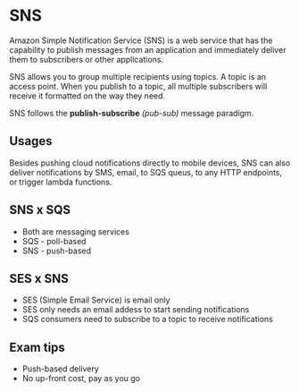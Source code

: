 # SNS 
Amazon Simple Notification Service (SNS) is a web service that has the capability to publish messages from an application and immediately deliver them to subscribers or other applications.

SNS allows you to group multiple recipients using topics. A topic is an access point. When you publish to a topic, all multiple subscribers will receive it formatted on the way they need. 

SNS follows the **publish-subscribe** *(pub-sub)* message paradigm.

## Usages
Besides pushing cloud notifications directly to mobile devices, SNS can also deliver notifications by SMS, email, to SQS queus, to any HTTP endpoints, or trigger lambda functions.

## SNS x SQS
* Both are messaging services
* SQS - poll-based
* SNS - push-based

## SES x SNS
* SES (Simple Email Service) is email only
* SES only needs an email addess to start sending notifications 
* SQS consumers need to subscribe to a topic to receive notifications

## Exam tips
* Push-based delivery
* No up-front cost, pay as you go 